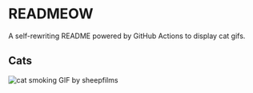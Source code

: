 # READMEOW

A self-rewriting README powered by GitHub Actions to display cat gifs.

## Cats

![cat smoking GIF by sheepfilms](https://media1.giphy.com/media/l0ExdMHUDKteztyfe/200.gif?cid=9acd02dan2tyxwarbzkwpaq8sj5cv1akukmm85swuieu30n9&ep=v1_gifs_search&rid=200.gif&ct=g)
